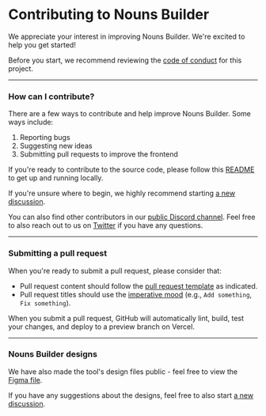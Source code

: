 # Contributing to Nouns Builder

We appreciate your interest in improving Nouns Builder. We're excited to help you get started!

Before you start, we recommend reviewing the [code of conduct](./code_of_conduct.md) for this project.

---

### How can I contribute?

There are a few ways to contribute and help improve Nouns Builder. Some ways include:

1. Reporting bugs
2. Suggesting new ideas
3. Submitting pull requests to improve the frontend

If you're ready to contribute to the source code, please follow this [README](../README.md) to get up and running locally.

If you're unsure where to begin, we highly recommend starting [a new discussion](https://github.com/ourzora/nouns-builder/discussions).

You can also find other contributors in our [public Discord channel](https://discord.gg/JpMKps2W). Feel free to also reach out to us on [Twitter](https://twitter.com/nounsbuilder) if you have any questions.

---

### Submitting a pull request

When you're ready to submit a pull request, please consider that:

- Pull request content should follow the [pull request template](./pull_request_template.md) as indicated.
- Pull request titles should use the [imperative mood](https://en.wikipedia.org/wiki/Imperative_mood) (e.g., `Add something`, `Fix something`).

When you submit a pull request, GitHub will automatically lint, build, test your changes, and deploy to a preview branch on Vercel.

---

### Nouns Builder designs

We have also made the tool's design files public - feel free to view the [Figma file](https://www.figma.com/file/gyRt2DgZobN8HwobPnxLrA/Nouns-Builder-Designs---Public?node-id=3-3856&t=4Zi0my9FefgfEjXa-4).

If you have any suggestions about the designs, feel free to also start [a new discussion](https://github.com/ourzora/nouns-builder/discussions).
